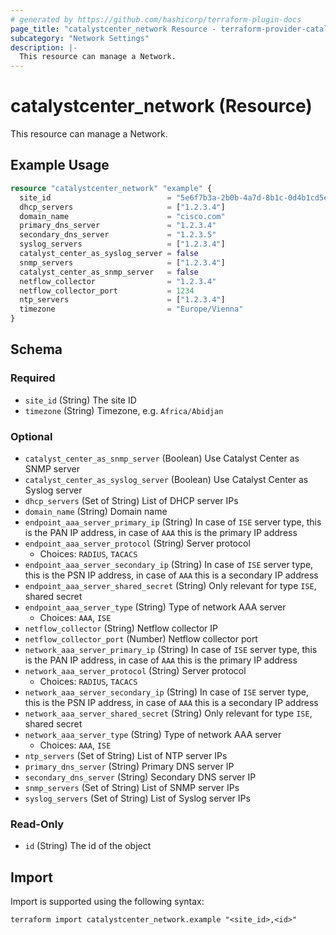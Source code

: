 ```yaml
---
# generated by https://github.com/hashicorp/terraform-plugin-docs
page_title: "catalystcenter_network Resource - terraform-provider-catalystcenter"
subcategory: "Network Settings"
description: |-
  This resource can manage a Network.
---
```


# catalystcenter_network (Resource)

This resource can manage a Network.

## Example Usage

```terraform
resource "catalystcenter_network" "example" {
  site_id                          = "5e6f7b3a-2b0b-4a7d-8b1c-0d4b1cd5e1b1"
  dhcp_servers                     = ["1.2.3.4"]
  domain_name                      = "cisco.com"
  primary_dns_server               = "1.2.3.4"
  secondary_dns_server             = "1.2.3.5"
  syslog_servers                   = ["1.2.3.4"]
  catalyst_center_as_syslog_server = false
  snmp_servers                     = ["1.2.3.4"]
  catalyst_center_as_snmp_server   = false
  netflow_collector                = "1.2.3.4"
  netflow_collector_port           = 1234
  ntp_servers                      = ["1.2.3.4"]
  timezone                         = "Europe/Vienna"
}
```

<!-- schema generated by tfplugindocs -->
## Schema

### Required

- `site_id` (String) The site ID
- `timezone` (String) Timezone, e.g. `Africa/Abidjan`

### Optional

- `catalyst_center_as_snmp_server` (Boolean) Use Catalyst Center as SNMP server
- `catalyst_center_as_syslog_server` (Boolean) Use Catalyst Center as Syslog server
- `dhcp_servers` (Set of String) List of DHCP server IPs
- `domain_name` (String) Domain name
- `endpoint_aaa_server_primary_ip` (String) In case of `ISE` server type, this is the PAN IP address, in case of `AAA` this is the primary IP address
- `endpoint_aaa_server_protocol` (String) Server protocol
  - Choices: `RADIUS`, `TACACS`
- `endpoint_aaa_server_secondary_ip` (String) In case of `ISE` server type, this is the PSN IP address, in case of `AAA` this is a secondary IP address
- `endpoint_aaa_server_shared_secret` (String) Only relevant for type `ISE`, shared secret
- `endpoint_aaa_server_type` (String) Type of network AAA server
  - Choices: `AAA`, `ISE`
- `netflow_collector` (String) Netflow collector IP
- `netflow_collector_port` (Number) Netflow collector port
- `network_aaa_server_primary_ip` (String) In case of `ISE` server type, this is the PAN IP address, in case of `AAA` this is the primary IP address
- `network_aaa_server_protocol` (String) Server protocol
  - Choices: `RADIUS`, `TACACS`
- `network_aaa_server_secondary_ip` (String) In case of `ISE` server type, this is the PSN IP address, in case of `AAA` this is a secondary IP address
- `network_aaa_server_shared_secret` (String) Only relevant for type `ISE`, shared secret
- `network_aaa_server_type` (String) Type of network AAA server
  - Choices: `AAA`, `ISE`
- `ntp_servers` (Set of String) List of NTP server IPs
- `primary_dns_server` (String) Primary DNS server IP
- `secondary_dns_server` (String) Secondary DNS server IP
- `snmp_servers` (Set of String) List of SNMP server IPs
- `syslog_servers` (Set of String) List of Syslog server IPs

### Read-Only

- `id` (String) The id of the object

## Import

Import is supported using the following syntax:

```shell
terraform import catalystcenter_network.example "<site_id>,<id>"
```
